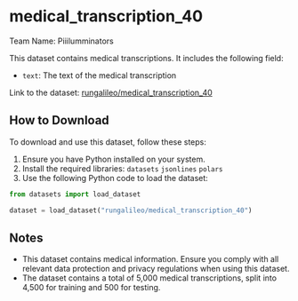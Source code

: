 # medical_transcription_40

Team Name: Piiilumminators

This dataset contains medical transcriptions. It includes the following field:
- `text`: The text of the medical transcription

Link to the dataset: [rungalileo/medical_transcription_40](https://huggingface.co/datasets/rungalileo/medical_transcription_40)

## How to Download

To download and use this dataset, follow these steps:

1. Ensure you have Python installed on your system.
2. Install the required libraries:
`datasets`
`jsonlines`
`polars`
3. Use the following Python code to load the dataset:
```python
from datasets import load_dataset

dataset = load_dataset("rungalileo/medical_transcription_40")
```

## Notes

- This dataset contains medical information. Ensure you comply with all relevant data protection and privacy regulations when using this dataset.
- The dataset contains a total of 5,000 medical transcriptions, split into 4,500 for training and 500 for testing.